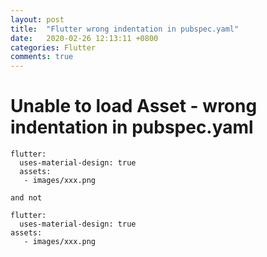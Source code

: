 ```yaml
---
layout: post
title:  "Flutter wrong indentation in pubspec.yaml"
date:   2020-02-26 12:13:11 +0800
categories: Flutter
comments: true
---
```


# Unable to load Asset - wrong indentation in pubspec.yaml
```flutter
flutter:
  uses-material-design: true
  assets:
   - images/xxx.png

and not 

flutter:
  uses-material-design: true
assets:
   - images/xxx.png

```